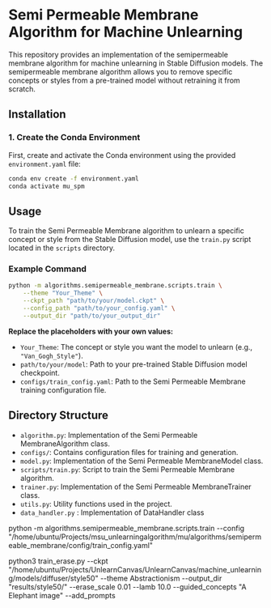 # Semi Permeable Membrane Algorithm for Machine Unlearning

This repository provides an implementation of the semipermeable membrane algorithm for machine unlearning in Stable Diffusion models. The semipermeable membrane algorithm allows you to remove specific concepts or styles from a pre-trained model without retraining it from scratch.

## Installation

### 1. Create the Conda Environment

First, create and activate the Conda environment using the provided `environment.yaml` file:

```bash
conda env create -f environment.yaml
conda activate mu_spm
```


## Usage

To train the Semi Permeable Membrane algorithm to unlearn a specific concept or style from the Stable Diffusion model, use the `train.py` script located in the `scripts` directory.

### Example Command

```bash
python -m algorithms.semipermeable_membrane.scripts.train \
    --theme "Your_Theme" \
    --ckpt_path "path/to/your/model.ckpt" \
    --config_path "path/to/your_config.yaml" \
    --output_dir "path/to/your_output_dir"
```

**Replace the placeholders with your own values:**

- `Your_Theme`: The concept or style you want the model to unlearn (e.g., `"Van_Gogh_Style"`).
- `path/to/your/model`: Path to your pre-trained Stable Diffusion model checkpoint.
- `configs/train_config.yaml`: Path to the Semi Permeable Membrane training configuration file.


## Directory Structure

- `algorithm.py`: Implementation of the Semi Permeable MembraneAlgorithm class.
- `configs/`: Contains configuration files for training and generation.
- `model.py`: Implementation of the Semi Permeable MembraneModel class.
- `scripts/train.py`: Script to train the Semi Permeable Membrane algorithm.
- `trainer.py`: Implementation of the Semi Permeable MembraneTrainer class.
- `utils.py`: Utility functions used in the project.
- `data_handler.py` : Implementation of DataHandler class



 python -m algorithms.semipermeable_membrane.scripts.train --config 
"/home/ubuntu/Projects/msu_unlearningalgorithm/mu/algorithms/semipermeable_membrane/config/train_config.yaml"




python3 train_erase.py --ckpt "/home/ubuntu/Projects/UnlearnCanvas/UnlearnCanvas/machine_unlearning/models/diffuser/style50" --theme Abstractionism --output_dir "results/style50/"  --erase_scale 0.01 --lamb 10.0 --guided_concepts "A Elephant image" --add_prompts
